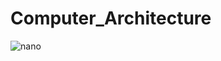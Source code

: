 # Computer_Architecture
![nano](https://github.com/user-attachments/assets/5aeaeecd-c650-4eb5-bdf4-1ff55d1776ff)
